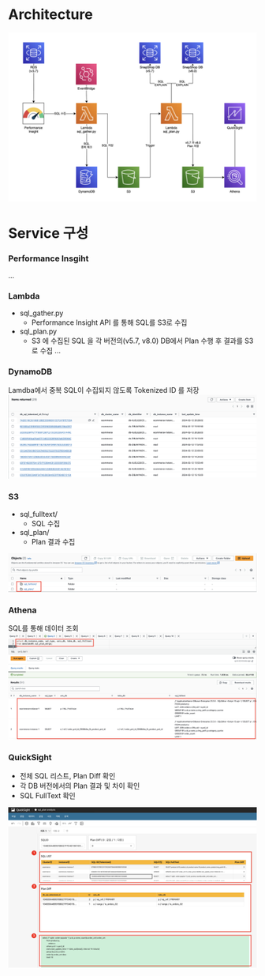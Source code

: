 # Architecture
![Architecture](img/arch.png)

# Service 구성

### Performance Insgiht
...

### Lambda
- sql_gather.py
    - Performance Insight API 를 통해 SQL를 S3로 수집
- sql_plan.py
    - S3 에 수집된 SQL 을 각 버전의(v5.7, v8.0) DB에서 Plan 수행 후 결과를 S3로 수집
...

### DynamoDB
Lamdba에서 중복 SQL이 수집되지 않도록 Tokenized ID 를 저장
![Alt text](img/dynamodb.png)


### S3
- sql_fulltext/
    - SQL 수집
- sql_plan/
    - Plan 결과 수집

![Alt text](img/s3.png)

### Athena
SQL를 통해 데이터 조회
![Alt text](img/athena.png)

### QuickSight
- 전체 SQL 리스트, Plan Diff 확인
- 각 DB 버전에서의 Plan 결과 및 차이 확인
- SQL FullText 확인

![Alt text](img/quicksight.png)
